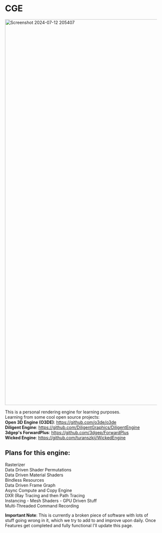 # CGE

<img width="1274" alt="Screenshot 2024-07-12 205407" src="https://github.com/user-attachments/assets/8d701344-a90e-416b-b976-cf2e6698fb35"><br>

This is a personal rendering engine for learning purposes.<br>
Learning from some cool open source projects:<br>
**Open 3D Engine (O3DE)**: https://github.com/o3de/o3de<br>
**Diligent Engine**: https://github.com/DiligentGraphics/DiligentEngine<br>
**3dgep's ForwardPlus**: https://github.com/3dgep/ForwardPlus<br>
**Wicked Engine**: https://github.com/turanszkij/WickedEngine<br>

## Plans for this engine:

Rasterizer<br>
Data Driven Shader Permutations<br>
Data Driven Material Shaders<br>
Bindless Resources<br>
Data Driven Frame Graph<br>
Async Compute and Copy Engine<br>
DXR (Ray Tracing and then Path Tracing<br>
Instancing - Mesh Shaders - GPU Driven Stuff<br>
Multi-Threaded Command Recording<br>

**Important Note**: This is currently a broken piece of software with lots of stuff going wrong in it, which we try to add to and improve upon daily.
Once Features get completed and fully functional I'll update this page.
